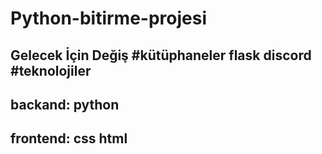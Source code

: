 # Python-bitirme-projesi
Gelecek İçin Değiş
#kütüphaneler
flask
discord
#teknolojiler
--------
backand:
python
--------
frontend:
css
html
--------
